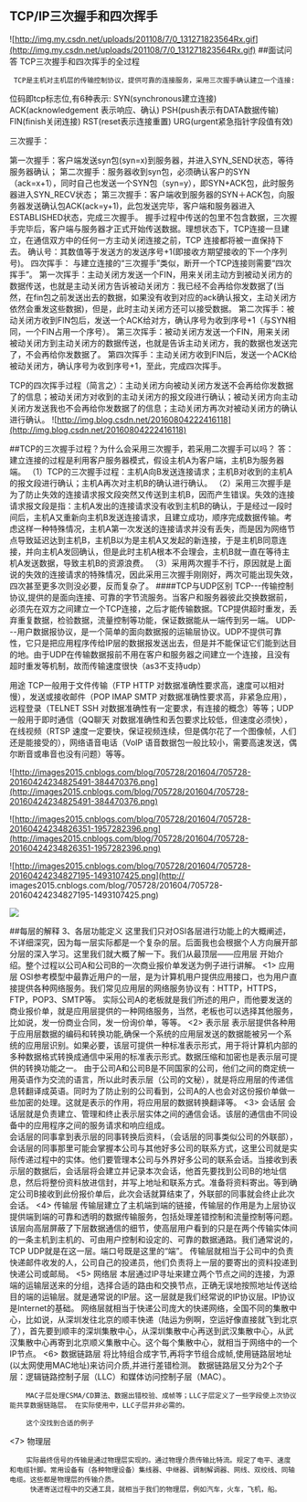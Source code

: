 
## TCP/IP三次握手和四次挥手
![http://img.my.csdn.net/uploads/201108/7/0_131271823564Rx.gif](http://img.my.csdn.net/uploads/201108/7/0_131271823564Rx.gif)
##面试问答
TCP三次握手和四次挥手的全过程

     TCP是主机对主机层的传输控制协议，提供可靠的连接服务，采用三次握手确认建立一个连接:

位码即tcp标志位,有6种表示:
SYN(synchronous建立连接)
ACK(acknowledgement 表示响应、确认)
PSH(push表示有DATA数据传输)
FIN(finish关闭连接)
RST(reset表示连接重置)
URG(urgent紧急指针字段值有效) 

三次握手：

第一次握手：客户端发送syn包(syn=x)到服务器，并进入SYN_SEND状态，等待服务器确认；
第二次握手：服务器收到syn包，必须确认客户的SYN（ack=x+1），同时自己也发送一个SYN包（syn=y），即SYN+ACK包，此时服务器进入SYN_RECV状态；
第三次握手：客户端收到服务器的SYN＋ACK包，向服务器发送确认包ACK(ack=y+1)，此包发送完毕，客户端和服务器进入ESTABLISHED状态，完成三次握手。
      握手过程中传送的包里不包含数据，三次握手完毕后，客户端与服务器才正式开始传送数据。理想状态下，TCP连接一旦建立，在通信双方中的任何一方主动关闭连接之前，TCP 连接都将被一直保持下去。
      确认号：其数值等于发送方的发送序号+1(即接收方期望接收的下一个序列号)。
四次挥手：
与建立连接的“三次握手”类似，断开一个TCP连接则需要“四次挥手”。
第一次挥手：主动关闭方发送一个FIN，用来关闭主动方到被动关闭方的数据传送，也就是主动关闭方告诉被动关闭方：我已经不会再给你发数据了(当然，在fin包之前发送出去的数据，如果没有收到对应的ack确认报文，主动关闭方依然会重发这些数据)，但是，此时主动关闭方还可以接受数据。
第二次挥手：被动关闭方收到FIN包后，发送一个ACK给对方，确认序号为收到序号+1（与SYN相同，一个FIN占用一个序号）。
第三次挥手：被动关闭方发送一个FIN，用来关闭被动关闭方到主动关闭方的数据传送，也就是告诉主动关闭方，我的数据也发送完了，不会再给你发数据了。
第四次挥手：主动关闭方收到FIN后，发送一个ACK给被动关闭方，确认序号为收到序号+1，至此，完成四次挥手。

TCP的四次挥手过程（简言之）：主动关闭方向被动关闭方发送不会再给你发数据了的信息；被动关闭方对收到的主动关闭方的报文段进行确认；被动关闭方向主动关闭方发送我也不会再给你发数据了的信息；主动关闭方再次对被动关闭方的确认进行确认。
![http://img.blog.csdn.net/20160804222416118](http://img.blog.csdn.net/20160804222416118)

##TCP的三次握手过程？为什么会采用三次握手，若采用二次握手可以吗？
答：建立连接的过程是利用客户服务器模式，假设主机A为客户端，主机B为服务器端。
（1）TCP的三次握手过程：主机A向B发送连接请求；主机B对收到的主机A的报文段进行确认；主机A再次对主机B的确认进行确认。
（2）采用三次握手是为了防止失效的连接请求报文段突然又传送到主机B，因而产生错误。失效的连接请求报文段是指：主机A发出的连接请求没有收到主机B的确认，于是经过一段时间后，主机A又重新向主机B发送连接请求，且建立成功，顺序完成数据传输。考虑这样一种特殊情况，主机A第一次发送的连接请求并没有丢失，而是因为网络节点导致延迟达到主机B，主机B以为是主机A又发起的新连接，于是主机B同意连接，并向主机A发回确认，但是此时主机A根本不会理会，主机B就一直在等待主机A发送数据，导致主机B的资源浪费。
（3）采用两次握手不行，原因就是上面说的失效的连接请求的特殊情况，因此采用三次握手刚刚好，两次可能出现失效，四次甚至更多次则没必要，反而复杂了。
####TCP与UDP区别
TCP---传输控制协议,提供的是面向连接、可靠的字节流服务。当客户和服务器彼此交换数据前，必须先在双方之间建立一个TCP连接，之后才能传输数据。TCP提供超时重发，丢弃重复数据，检验数据，流量控制等功能，保证数据能从一端传到另一端。
UDP---用户数据报协议，是一个简单的面向数据报的运输层协议。UDP不提供可靠性，它只是把应用程序传给IP层的数据报发送出去，但是并不能保证它们能到达目的地。由于UDP在传输数据报前不用在客户和服务器之间建立一个连接，且没有超时重发等机制，故而传输速度很快（as3不支持udp）

用途
TCP一般用于文件传输（FTP HTTP 对数据准确性要求高，速度可以相对慢），发送或接收邮件（POP IMAP SMTP 对数据准确性要求高，非紧急应用），远程登录（TELNET SSH 对数据准确性有一定要求，有连接的概念）等等；UDP一般用于即时通信（QQ聊天 对数据准确性和丢包要求比较低，但速度必须快），在线视频（RTSP 速度一定要快，保证视频连续，但是偶尔花了一个图像帧，人们还是能接受的），网络语音电话（VoIP 语音数据包一般比较小，需要高速发送，偶尔断音或串音也没有问题）等等。


![http://images2015.cnblogs.com/blog/705728/201604/705728-20160424234825491-384470376.png](http://images2015.cnblogs.com/blog/705728/201604/705728-20160424234825491-384470376.png)

![http://images2015.cnblogs.com/blog/705728/201604/705728-20160424234826351-1957282396.png](http://images2015.cnblogs.com/blog/705728/201604/705728-20160424234826351-1957282396.png)

![http://images2015.cnblogs.com/blog/705728/201604/705728-20160424234827195-1493107425.png](http:// images2015.cnblogs.com/blog/705728/201604/705728-20160424234827195-1493107425.png)

![](https://uploadfiles.nowcoder.com/images/20170310/764808_1489075227707_F4626AB466ED0B1BA2B3A460AB3768BA)

##每层的解释
 3、各层功能定义
        这里我们只对OSI各层进行功能上的大概阐述，不详细深究，因为每一层实际都是一个复杂的层。后面我也会根据个人方向展开部分层的深入学习。这里我们就大概了解一下。我们从最顶层——应用层 开始介绍。整个过程以公司A和公司B的一次商业报价单发送为例子进行讲解。
<1>    应用层
        OSI参考模型中最靠近用户的一层，是为计算机用户提供应用接口，也为用户直接提供各种网络服务。我们常见应用层的网络服务协议有：HTTP，HTTPS，FTP，POP3、SMTP等。
        实际公司A的老板就是我们所述的用户，而他要发送的商业报价单，就是应用层提供的一种网络服务，当然，老板也可以选择其他服务，比如说，发一份商业合同，发一份询价单，等等。
<2>    表示层
        表示层提供各种用于应用层数据的编码和转换功能,确保一个系统的应用层发送的数据能被另一个系统的应用层识别。如果必要，该层可提供一种标准表示形式，用于将计算机内部的多种数据格式转换成通信中采用的标准表示形式。数据压缩和加密也是表示层可提供的转换功能之一。
        由于公司A和公司B是不同国家的公司，他们之间的商定统一用英语作为交流的语言，所以此时表示层（公司的文秘），就是将应用层的传递信息转翻译成英语。同时为了防止别的公司看到，公司A的人也会对这份报价单做一些加密的处理。这就是表示的作用，将应用层的数据转换翻译等。
<3>    会话层
        会话层就是负责建立、管理和终止表示层实体之间的通信会话。该层的通信由不同设备中的应用程序之间的服务请求和响应组成。      
        会话层的同事拿到表示层的同事转换后资料，（会话层的同事类似公司的外联部），会话层的同事那里可能会掌握本公司与其他好多公司的联系方式，这里公司就是实际传递过程中的实体。他们要管理本公司与外界好多公司的联系会话。当接收到表示层的数据后，会话层将会建立并记录本次会话，他首先要找到公司B的地址信息，然后将整份资料放进信封，并写上地址和联系方式。准备将资料寄出。等到确定公司B接收到此份报价单后，此次会话就算结束了，外联部的同事就会终止此次会话。
<4>   传输层
        传输层建立了主机端到端的链接，传输层的作用是为上层协议提供端到端的可靠和透明的数据传输服务，包括处理差错控制和流量控制等问题。该层向高层屏蔽了下层数据通信的细节，使高层用户看到的只是在两个传输实体间的一条主机到主机的、可由用户控制和设定的、可靠的数据通路。我们通常说的，TCP UDP就是在这一层。端口号既是这里的“端”。
        传输层就相当于公司中的负责快递邮件收发的人，公司自己的投递员，他们负责将上一层的要寄出的资料投递到快递公司或邮局。
<5>   网络层
       本层通过IP寻址来建立两个节点之间的连接，为源端的运输层送来的分组，选择合适的路由和交换节点，正确无误地按照地址传送给目的端的运输层。就是通常说的IP层。这一层就是我们经常说的IP协议层。IP协议是Internet的基础。
        网络层就相当于快递公司庞大的快递网络，全国不同的集散中心，比如说，从深圳发往北京的顺丰快递（陆运为例啊，空运好像直接就飞到北京了），首先要到顺丰的深圳集散中心，从深圳集散中心再送到武汉集散中心，从武汉集散中心再寄到北京顺义集散中心。这个每个集散中心，就相当于网络中的一个IP节点。
<6>   数据链路层 
        将比特组合成字节,再将字节组合成帧,使用链路层地址 (以太网使用MAC地址)来访问介质,并进行差错检测。
     数据链路层又分为2个子层：逻辑链路控制子层（LLC）和媒体访问控制子层（MAC）。

        MAC子层处理CSMA/CD算法、数据出错校验、成帧等；LLC子层定义了一些字段使上次协议能共享数据链路层。 在实际使用中，LLC子层并非必需的。

        这个没找到合适的例子

<7>  物理层     

        实际最终信号的传输是通过物理层实现的。通过物理介质传输比特流。规定了电平、速度和电缆针脚。常用设备有（各种物理设备）集线器、中继器、调制解调器、网线、双绞线、同轴电缆。这些都是物理层的传输介质。
         快递寄送过程中的交通工具，就相当于我们的物理层，例如汽车，火车，飞机，船。